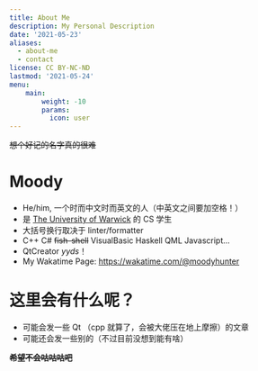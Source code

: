 ```yaml
---
title: About Me
description: My Personal Description
date: '2021-05-23'
aliases:
  - about-me
  - contact
license: CC BY-NC-ND
lastmod: '2021-05-24'
menu:
    main: 
        weight: -10
        params:
          icon: user
---
```


~~想个好记的名字真的很难~~

# Moody
- He/him, 一个时而中文时而英文的人（中英文之间要加空格！）
- 是 [The University of Warwick](https://warwick.ac.uk) 的 CS 学生
- 大括号换行取决于 linter/formatter
- C++ C# ~~fish-shell~~ VisualBasic Haskell QML Javascript...
- QtCreator *yyds*！
- My Wakatime Page: https://wakatime.com/@moodyhunter

# 这里会有什么呢？

- 可能会发一些 Qt （cpp 就算了，会被大佬压在地上摩擦）的文章
- 可能还会发一些别的（不过目前没想到能有啥）

**~~希望不会咕咕咕吧~~**